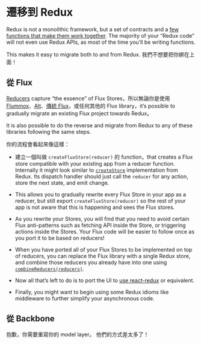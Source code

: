 # 遷移到 Redux

Redux is not a monolithic framework, but a set of contracts and a [few functions that make them work together](../api/README.md). The majority of your “Redux code” will not even use Redux APIs, as most of the time you’ll be writing functions.

This makes it easy to migrate both to and from Redux.
我們不想要把你綁在上面！

## 從 Flux

[Reducers](../Glossary.md#reducer) capture “the essence” of Flux Stores，所以無論你是使用 [Flummox](http://github.com/acdlite/flummox)、[Alt](http://github.com/goatslacker/alt)、[傳統 Flux](https://github.com/facebook/flux)，或任何其他的 Flux library，it’s possible to gradually migrate an existing Flux project towards Redux。

It is also possible to do the reverse and migrate from Redux to any of these libraries following the same steps.

你的流程會看起來像這樣：

* 建立一個叫做 `createFluxStore(reducer)` 的 function，that creates a Flux store compatible with your existing app from a reducer function. Internally it might look similar to [`createStore`](../api/createStore.md) implementation from Redux. Its dispatch handler should just call the `reducer` for any action, store the next state, and emit change.

* This allows you to gradually rewrite every Flux Store in your app as a reducer, but still export `createFluxStore(reducer)` so the rest of your app is not aware that this is happening and sees the Flux stores.

* As you rewrite your Stores, you will find that you need to avoid certain Flux anti-patterns such as fetching API inside the Store, or triggering actions inside the Stores. Your Flux code will be easier to follow once as you port it to be based on reducers!

* When you have ported all of your Flux Stores to be implemented on top of reducers, you can replace the Flux library with a single Redux store, and combine those reducers you already have into one using [`combineReducers(reducers)`](../api/combineReducers.md).

* Now all that’s left to do is to port the UI to [use react-redux](../basics/UsageWithReact.md) or equivalent.

* Finally, you might want to begin using some Redux idioms like middleware to further simplify your asynchronous code.

## 從 Backbone

抱歉，你需要重寫你的 model layer。
他們的方式差太多了！
